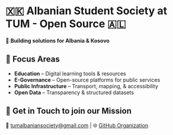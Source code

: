 # 🇽🇰 Albanian Student Society at TUM - Open Source 🇦🇱

🚀 **Building solutions for Albania & Kosovo**  

## 📌 Focus Areas  
- **Education** – Digital learning tools & resources  
- **E-Governance** – Open-source platforms for public services  
- **Public Infrastructure** – Transport, mapping, & accessibility  
- **Open Data** – Transparency & structured datasets  

## 📡 Get in Touch to join our Mission
📧 tumalbaniansociety@gmail.com | 🌐 [GitHub Organization](https://github.com/TUM-Albanian-Students)  

